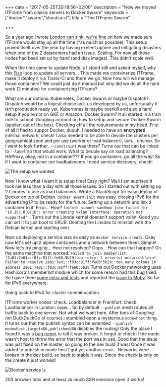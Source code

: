 +++
date = "2017-05-25T20:18:56+02:00"
description = "How we moved ITFrame from classic servers to Docker Swarm"
keywords = ["docker","swarm","shoutca.st"]
title = "The ITFrame Swarm"

+++

So a year ago I wrote [London can sink, we're fine](https://eyskens.me/london-can-sink-were-fine/) on how we made sure ITFrame would stay up all the time (*as much as possible). This setup proved itself over the year by having exelent uptime and mitigating disasters when one of the 2 datacenters had an issue.
Scaling. For now all those nodes had been set up by hand (and disk images). This didn't scale well. 

When the time came to update Node.js I stood still and asked myself, why this [Fish](http://fishshell.com) loop to update all servers... 
This made me containerize ITFrame, make it deploy it via Travis-CI and there we go. Now how will we manage those containers? We could just do it manual but why did we do all the hard work (2 minutes) for containerizing ITFrame? 

What are our options: Kubernetes, Docker Swarm or maybe Dispatch? Dispatch would be a logical choise as it us developed by us, unfortunally it isn't production ready yet. Kubernetes is maybe overkill and also a hard setup if you're not on GKE or Amazon. Docker Swarm? 
It all started in a train ride to school. Googling arround on how to setup and secure Docker Swarm (spoiler: out of the box). Checking off all the requirements in my head. First of all it had to suppor Docker, duuuh. I needed to have an **encrypted** internal network, check! I also needed to be able to devide the clusters per geographical zone and per use (worker or load balancer), uuh... unclear. So I went to look further. `--constraint` was there? Turns our that can be linked to `--label` so that would work. What to people say on load balancing? HAProxy, okay, not in a container??? If you go containers, go all the way! So if I want to container our loadbalancers I need service discovery, check! 

![The setup we wanted](/images/swarm/plan.png)

Now I know what I want it is setup time! Easy right? Well I am suprised it took me less than a day with all those issues. So I started out with setting up 2 Linodes to use as load balancers. Wrote a StackScript for easy deploy of Docker on top of Debian. 
`docker swarm init` was easy, chosing IPv6 for the advertising IP to be ready for the future. Setting up a network and link a container to it. Error... How? `failed: subnet sandbox join failed for "10.255.0.0/16": error creating vxlan interface: operation not supported" `. Turns out the Linode kernel doensn't support vxlan. Good you can set it to just boot to GRUB. Deleting the Linodes to reinstall with the Debian kernel and starting over.


Next up deploying a service was as easy as `docker service create`. Okay now let's set up 2 alpine containers and a network between them. Simple! Now let's try pinging... Host not resolved? Oops... How can that happen? On the same machine that worked. `Failed to join memberlist [2a01:7e01::f03c:91ff:fe60:5b29] on retry: 1 error(s) occurred:\n\n* Failed to resolve 2a01:7e01::f03c:91ff:fe60:5b29: too many colons in address 2a01:7e01::f03c:91ff:fe60:5b29` Turns out Docker networking uses Hashicorp's memberlist module which for some reason had this bug fixed. So I gave them [some extra unit tests](https://github.com/hashicorp/memberlist/pull/120) and reported the [issue to Moby](https://github.com/moby/moby/issues/33398). So far for IPv6 everywhere.

Going back to IPv4 for cluster comminucation. 

ITFrame worker nodes: check. Loadbalancer in Frankfurt: check. Loadbalancer in London: oops... So by default `--publish` mesh routes all traffic back to one server. Not what we want here. After tons of Googling (on DuckDuckGo of course) I stumbled opon a mysterious `mode=host` thing. It turns our that the publish syntax can be extended `--publish mode=host,target=80,published=80` disables the routing! Only the place I found it was a [bug report](https://github.com/moby/moby/issues/31249) to tell it was broken. It forgot to check if the mode wasn't host to throw the error that the port was in use. Good that the issue was just fixed on the master, so going to the dev build it was! Once it was added to publish in mode host I got yet another error... Networks were broken in the dev build, so back to stable it was. Since the check is only on the create it just worked! 

![Docker service ls](/images/swarm/1.png)

200 browser tabs and at least as much SSH sessions open it works!